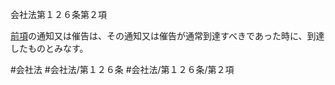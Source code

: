 会社法第１２６条第２項

[前項](会社法＿＿＿＿第１２６条第１項)の通知又は催告は、その通知又は催告が通常到達すべきであった時に、到達したものとみなす。

#会社法
#会社法/第１２６条
#会社法/第１２６条/第２項
